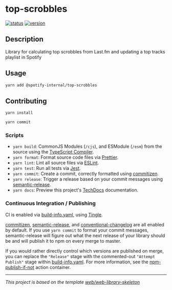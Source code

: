 # top-scrobbles

[![status](https://tingle-api.spotify.net/v1/badge/tripp/top-scrobbles/status)](https://backstage.spotify.net/tingle/tripp/top-scrobbles#builds)
[![version](https://tingle-api.spotify.net/v1/badge/tripp/top-scrobbles/version)](https://backstage.spotify.net/tingle/tripp/top-scrobbles#builds)


## Description

Library for calculating top scrobbles from Last.fm and updating a top tracks playlist in Spotify

## Usage

```sh
yarn add @spotify-internal/top-scrobbles
```

## Contributing

```sh
yarn install
```

```sh
yarn commit
```


### Scripts

- `yarn build`: CommonJS Modules (`/cjs`), and ESModule (`/esm`) from the source using the [TypeScript Compiler](https://www.typescriptlang.org/docs/handbook/compiler-options.html).
- `yarn format`: Format source code files via [Prettier].
- `yarn lint`: Lint all source files via [ESLint].
- `yarn test`: Run all tests via [Jest].
- `yarn commit`: Create a commit, correctly formatted using [commitizen].
- `yarn release`: Trigger a release based on your commit messages using [semantic-release].
- `yarn docs`: Preview this project's [TechDocs] documentation.


### Continuous Integration / Publishing

CI is enabled via [build-info.yaml], using [Tingle].

[commitizen], [semantic-release], and [conventional-changelog] are all enabled by default. If you use `yarn commit` to format your commit messages, semantic-release will figure out what the next release of your library should be and will publish it to npm on every merge to master.

If you would rather directly control which versions are published on merge, you can replace the `"Release"` stage with the commented-out `"Attempt Publish"` stage within [build-info.yaml]. For more information, see the [npm-publish-if-not] action container.

---

_This project is based on the template [web/web-library-skeleton](https://ghe.spotify.net/web/web-library-skeleton)_

[build-info.yaml]: ./build-info.yaml
[commitizen]: https://github.com/commitizen/cz-cli
[conventional-changelog]: https://github.com/conventional-changelog/conventional-changelog
[ESLint]: https://eslint.org/
[Jest]: http://jestjs.io/
[npm-publish-if-not]: https://ghe.spotify.net/action-containers/npm-publish-if-not
[Prettier]: https://prettier.io/
[semantic-release]: https://github.com/semantic-release/semantic-release
[Tingle]: https://confluence.spotify.net/display/PIPE/Tingle
[TechDocs]: https://backstage.spotify.net/docs/docs/
